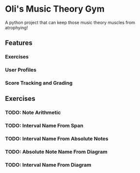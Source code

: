 # Oli's Music Theory Gym
A python project that can keep those music theory muscles from atrophying!

## Features
### Exercises
### User Profiles
### Score Tracking and Grading

## Exercises
### TODO: Note Arithmetic
### TODO: Interval Name From Span
### TODO: Interval Name From Absolute Notes
### TODO: Absolute Note Name From Diagram
### TODO: Interval Name From Diagram
